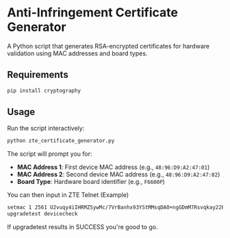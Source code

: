# Anti-Infringement Certificate Generator

A Python script that generates RSA-encrypted certificates for hardware validation using MAC addresses and board types.

## Requirements

```bash
pip install cryptography
```

## Usage
Run the script interactively:

```bash
python zte_certificate_generator.py
```

The script will prompt you for:
- **MAC Address 1**: First device MAC address (e.g., `48:96:D9:A2:47:01`)
- **MAC Address 2**: Second device MAC address (e.g., `48:96:D9:A2:47:02`) 
- **Board Type**: Hardware board identifier (e.g., `F6600P`)

You can then input in ZTE Telnet (Example)
```bash
setmac 1 2561 U2vuqy4iIHRMZSywMc/7VrBanhx93YStMMsqDA0+ngGDmM7Rsvqkay22EWFT7qXsplEtE5MyZm6ZxXX55ss/rL86LPWUd/tTiM584+Sy5N0vyl1T8hkohT7qNPln3+PklAzpF0PSqeZcE40t45fQwSlJojnNmNewndhBJyWgzp8=
upgradetest devicecheck
```
If upgradetest results in SUCCESS you're good to go.
